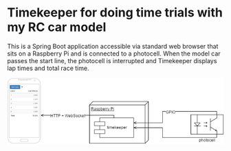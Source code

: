 Timekeeper for doing time trials with my RC car model
=====================================================

This is a Spring Boot application accessible via standard web browser
that sits on a Raspberry Pi and is connected to a photocell. When the
model car passes the start line, the photocell is interrupted
and Timekeeper displays lap times and total race time.

![Timekeeper Components](components.png)

